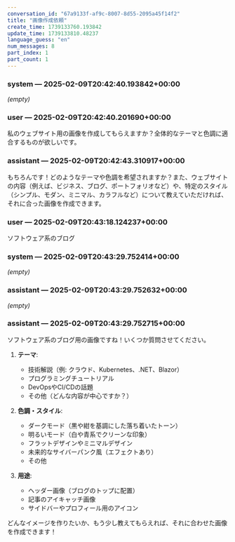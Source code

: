 ```yaml
---
conversation_id: "67a9133f-af9c-8007-8d55-2095a45f14f2"
title: "画像作成依頼"
create_time: 1739133760.193842
update_time: 1739133810.48237
language_guess: "en"
num_messages: 8
part_index: 1
part_count: 1
---
```


### system — 2025-02-09T20:42:40.193842+00:00

_(empty)_

### user — 2025-02-09T20:42:40.201690+00:00

私のウェブサイト用の画像を作成してもらえますか？全体的なテーマと色調に適合するものが欲しいです。

### assistant — 2025-02-09T20:42:43.310917+00:00

もちろんです！どのようなテーマや色調を希望されますか？また、ウェブサイトの内容（例えば、ビジネス、ブログ、ポートフォリオなど）や、特定のスタイル（シンプル、モダン、ミニマル、カラフルなど）について教えていただければ、それに合った画像を作成できます。

### user — 2025-02-09T20:43:18.124237+00:00

ソフトウェア系のブログ

### system — 2025-02-09T20:43:29.752414+00:00

_(empty)_

### assistant — 2025-02-09T20:43:29.752632+00:00

_(empty)_

### assistant — 2025-02-09T20:43:29.752715+00:00

ソフトウェア系のブログ用の画像ですね！いくつか質問させてください。  

1. **テーマ**:  
   - 技術解説（例: クラウド、Kubernetes、.NET、Blazor）  
   - プログラミングチュートリアル  
   - DevOpsやCI/CDの話題  
   - その他（どんな内容が中心ですか？）  

2. **色調・スタイル**:  
   - ダークモード（黒や紺を基調にした落ち着いたトーン）  
   - 明るいモード（白や青系でクリーンな印象）  
   - フラットデザインやミニマルデザイン  
   - 未来的なサイバーパンク風（エフェクトあり）  
   - その他  

3. **用途**:  
   - ヘッダー画像（ブログのトップに配置）  
   - 記事のアイキャッチ画像  
   - サイドバーやプロフィール用のアイコン  

どんなイメージを作りたいか、もう少し教えてもらえれば、それに合わせた画像を作成できます！
